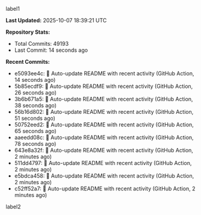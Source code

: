 
label1 
<!-- ACTIVITY_START -->
**Last Updated:** 2025-10-07 18:39:21 UTC

**Repository Stats:**
- Total Commits: 49193
- Last Commit: 14 seconds ago

**Recent Commits:**
- e5093ee4c: 🤖 Auto-update README with recent activity (GitHub Action, 14 seconds ago)
- 5b85ecdf9: 🤖 Auto-update README with recent activity (GitHub Action, 26 seconds ago)
- 3b6b671a5: 🤖 Auto-update README with recent activity (GitHub Action, 38 seconds ago)
- 56b16d802: 🤖 Auto-update README with recent activity (GitHub Action, 51 seconds ago)
- 50752eed2: 🤖 Auto-update README with recent activity (GitHub Action, 65 seconds ago)
- aaeedd08c: 🤖 Auto-update README with recent activity (GitHub Action, 78 seconds ago)
- 643e8a32f: 🤖 Auto-update README with recent activity (GitHub Action, 2 minutes ago)
- 511dd4797: 🤖 Auto-update README with recent activity (GitHub Action, 2 minutes ago)
- e5bdca458: 🤖 Auto-update README with recent activity (GitHub Action, 2 minutes ago)
- c52ff52a7: 🤖 Auto-update README with recent activity (GitHub Action, 2 minutes ago)
<!-- ACTIVITY_END -->

label2
